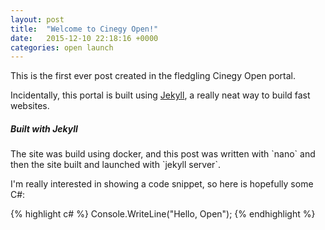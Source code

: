 ```yaml
---
layout: post
title:  "Welcome to Cinegy Open!"
date:   2015-12-10 22:18:16 +0000
categories: open launch
---
```


This is the first ever post created in the fledgling Cinegy Open portal.

Incidentally, this portal is built using [Jekyll][jekyll], a really neat way to build fast websites.

<div class="note info">
  <h5>Built with Jekyll</h5>
  <p>
    The site was build using docker, and this post was written with `nano` and then the site built and launched with `jekyll server`.
  </p>
</div>

I'm really interested in showing a code snippet, so here is hopefully some C#:

{% highlight c# %}
Console.WriteLine("Hello, Open");
{% endhighlight %}

[jekyll]: http://jekyllrb.com
